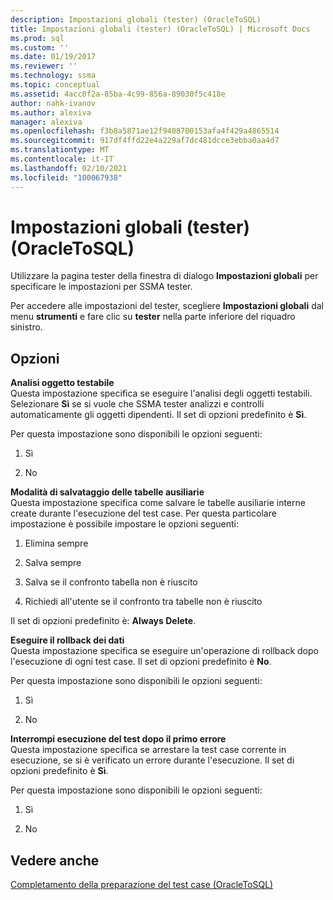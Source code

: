 ```yaml
---
description: Impostazioni globali (tester) (OracleToSQL)
title: Impostazioni globali (tester) (OracleToSQL) | Microsoft Docs
ms.prod: sql
ms.custom: ''
ms.date: 01/19/2017
ms.reviewer: ''
ms.technology: ssma
ms.topic: conceptual
ms.assetid: 4acc0f2a-85ba-4c99-856a-89030f5c418e
author: nahk-ivanov
ms.author: alexiva
manager: alexiva
ms.openlocfilehash: f3b8a5871ae12f9408700153afa4f429a4865514
ms.sourcegitcommit: 917df4ffd22e4a229af7dc481dcce3ebba0aa4d7
ms.translationtype: MT
ms.contentlocale: it-IT
ms.lasthandoff: 02/10/2021
ms.locfileid: "100067938"
---
```

# <a name="global-settings-tester-oracletosql"></a>Impostazioni globali (tester) (OracleToSQL)
Utilizzare la pagina tester della finestra di dialogo **Impostazioni globali** per specificare le impostazioni per SSMA tester.  
  
Per accedere alle impostazioni del tester, scegliere **Impostazioni globali** dal menu **strumenti** e fare clic su **tester** nella parte inferiore del riquadro sinistro.  
  
## <a name="options"></a>Opzioni  
**Analisi oggetto testabile**  
Questa impostazione specifica se eseguire l'analisi degli oggetti testabili. Selezionare **Sì** se si vuole che SSMA tester analizzi e controlli automaticamente gli oggetti dipendenti. Il set di opzioni predefinito è **Sì**.  
  
Per questa impostazione sono disponibili le opzioni seguenti:  
  
1.  Sì  
  
2.  No  
  
**Modalità di salvataggio delle tabelle ausiliarie**  
Questa impostazione specifica come salvare le tabelle ausiliarie interne create durante l'esecuzione del test case. Per questa particolare impostazione è possibile impostare le opzioni seguenti:  
  
1.  Elimina sempre  
  
2.  Salva sempre  
  
3.  Salva se il confronto tabella non è riuscito  
  
4.  Richiedi all'utente se il confronto tra tabelle non è riuscito  
  
Il set di opzioni predefinito è: **Always Delete**.  
  
**Eseguire il rollback dei dati**  
Questa impostazione specifica se eseguire un'operazione di rollback dopo l'esecuzione di ogni test case. Il set di opzioni predefinito è **No**.  
  
Per questa impostazione sono disponibili le opzioni seguenti:  
  
1.  Sì  
  
2.  No  
  
**Interrompi esecuzione del test dopo il primo errore**  
Questa impostazione specifica se arrestare la test case corrente in esecuzione, se si è verificato un errore durante l'esecuzione. Il set di opzioni predefinito è **Sì**.  
  
Per questa impostazione sono disponibili le opzioni seguenti:  
  
1.  Sì  
  
2.  No  
  
## <a name="see-also"></a>Vedere anche  
[Completamento della preparazione del test case &#40;OracleToSQL&#41;](../../ssma/oracle/finishing-test-case-preparation-oracletosql.md)  
  
